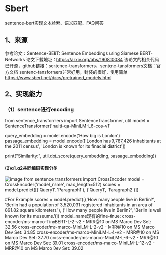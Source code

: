 # Sbert
sentence-bert实现文本检索、语义匹配、FAQ问答
## 1、来源
参考论文：Sentence-BERT: Sentence Embeddings using Siamese BERT-Networks
论文下载地址：https://arxiv.org/abs/1908.10084
该论文的相关代码已开源，github链接：sentence-transformers，sentenc-tansformers文档：官方文档
sentenc-tansformers非常好用，封装的很好，使用简单  https://www.sbert.net/docs/pretrained_models.html

## 2、实现能力
### （1）sentence进行encoding
from sentence_transformers import SentenceTransformer, util
model = SentenceTransformer('multi-qa-MiniLM-L6-cos-v1')

query_embedding = model.encode('How big is London')
passage_embedding = model.encode(['London has 9,787,426 inhabitants at the 2011 census',
                                  'London is known for its finacial district'])

print("Similarity:", util.dot_score(query_embedding, passage_embedding))

#### (2)q1,q2共同编码实现分类
![image](https://user-images.githubusercontent.com/28010145/137055565-e982d7d3-c710-4f00-9888-d2c6d8f5e46f.png)
from sentence_transformers import CrossEncoder
model = CrossEncoder('model_name', max_length=512)
scores = model.predict([('Query1', 'Paragraph1'), ('Query1', 'Paragraph2')])

#For Example
scores = model.predict([('How many people live in Berlin?', 'Berlin had a population of 3,520,031 registered inhabitants in an area of 891.82 square kilometers.'), 
                        ('How many people live in Berlin?', 'Berlin is well known for its museums.')])
model_name现有的fine-tinue:
cross-encoder/ms-marco-TinyBERT-L-2-v2 - MRR@10 on MS Marco Dev Set: 32.56
cross-encoder/ms-marco-MiniLM-L-2-v2 - MRR@10 on MS Marco Dev Set: 34.85
cross-encoder/ms-marco-MiniLM-L-4-v2 - MRR@10 on MS Marco Dev Set: 37.70
cross-encoder/ms-marco-MiniLM-L-6-v2 - MRR@10 on MS Marco Dev Set: 39.01
cross-encoder/ms-marco-MiniLM-L-12-v2 - MRR@10 on MS Marco Dev Set: 39.02
